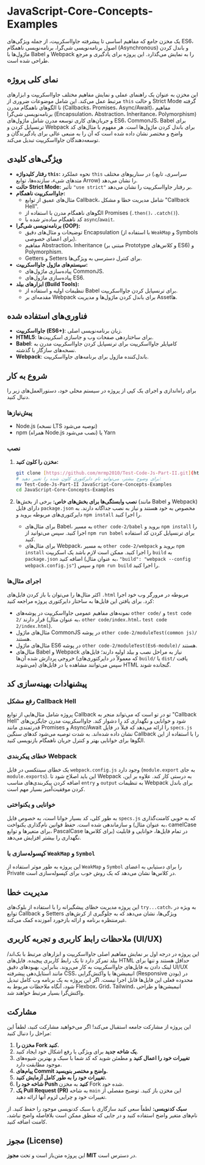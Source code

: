 # JavaScript-Core-Concepts-Examples

یک مخزن جامع که مفاهیم اساسی تا پیشرفته جاوااسکریپت، از جمله ویژگی‌های ES6، اصول برنامه‌نویسی شی‌گرا، برنامه‌نویسی ناهمگام (Asynchronous) و باندل کردن ماژول‌ها با Babel و Webpack را به نمایش می‌گذارد. این پروژه برای یادگیری و مرجع طراحی شده است.

## نمای کلی پروژه

این مخزن به عنوان یک راهنمای عملی و نمایش مفاهیم مختلف جاوااسکریپت و ابزارهای مرتبط عمل می‌کند. این شامل موضوعات ضروری از `this` و حالت Strict Mode گرفته تا الگوهای ناهمگام مدرن (Callbacks، Promises، Async/Await)، مفاهیم برنامه‌نویسی شی‌گرا (Encapsulation، Abstraction، Inheritance، Polymorphism) و جریان‌های کاری توسعه مدرن شامل ماژول‌های ES6، CommonJS، Babel برای ترنسپایل کردن و Webpack برای باندل کردن ماژول‌ها است. هر مفهوم با مثال‌های کد واضح و مختصر نشان داده شده است که آن را به منبعی عالی برای یادگیرندگان و توسعه‌دهندگان جاوااسکریپت تبدیل می‌کند.

## ویژگی‌های کلیدی

* **رفتار کلیدواژه `this`:** نحوه عملکرد `this` در سناریوهای مختلف (سراسری، تابع، متدهای شیء، سازنده‌ها، توابع Arrow) را نشان می‌دهد.
* **حالت Strict Mode:** تأثیر `"use strict"` بر رفتار جاوااسکریپت را نشان می‌دهد.
* **جاوااسکریپت ناهمگام:**
    * مثال‌های عمیق از توابع Callback، شامل مدیریت خطا و مشکل "Callback Hell".
    * الگوهای ناهمگام مدرن با استفاده از Promises (`.then()`، `.catch()`).
    * کد ناهمگام ساده‌تر شده با `async`/`await`.
* **برنامه‌نویسی شی‌گرا (OOP):**
    * توضیحات و مثال‌های دقیق Encapsulation (با استفاده از `WeakMap` و Symbols برای اعضای خصوصی).
    * مفاهیم Abstraction، Inheritance (مبتنی بر Prototype و کلاس‌های ES6) و Polymorphism.
    * Getters و Setters برای کنترل دسترسی به ویژگی‌ها.
* **سیستم‌های ماژول جاوااسکریپت:**
    * پیاده‌سازی ماژول‌های CommonJS.
    * پیاده‌سازی ماژول‌های ES6.
* **ابزارهای بیلد (Build Tools):**
    * تنظیمات اولیه و استفاده از Babel برای ترنسپایل کردن جاوااسکریپت.
    * مقدمه‌ای بر Webpack برای باندل کردن ماژول‌ها و مدیریت Assetها.

## فناوری‌های استفاده شده

* **جاوااسکریپت (ES6+)**: زبان برنامه‌نویسی اصلی.
* **HTML5**: برای ساختاردهی صفحات وب و جاسازی اسکریپت‌ها.
* **Babel**: کامپایلر جاوااسکریپت برای ترنسپایل کردن جاوااسکریپت مدرن به نسخه‌های سازگار با گذشته.
* **Webpack**: باندل‌کننده ماژول برای برنامه‌های جاوااسکریپت.

## شروع به کار

برای راه‌اندازی و اجرای یک کپی از پروژه در سیستم محلی خود، دستورالعمل‌های زیر را دنبال کنید.

### پیش‌نیازها

* Node.js (نسخه LTS توصیه می‌شود)
* npm (همراه Node.js نصب می‌شود) یا Yarn

### نصب

1.  **مخزن را کلون کنید:**
    ```bash
    git clone [https://github.com/mrmp2010/Test-Code-Js-Part-II.git](https://github.com/mrmp2010/Test-Code-Js-Part-II.git)
    # برای وضوح بیشتر، می‌توانید نام دایرکتوری کلون شده را تغییر دهید:
    mv Test-Code-Js-Part-II JavaScript-Core-Concepts-Examples
    cd JavaScript-Core-Concepts-Examples
    ```

2.  **نصب وابستگی‌ها برای بخش‌های خاص:**
    برخی از بخش‌ها (مانند Babel و Webpack) دارای فایل `package.json` مخصوص به خود هستند و نیاز به نصب جداگانه دارند. به دایرکتوری‌های مربوطه بروید و `npm install` را اجرا کنید.

    * برای مثال‌های Babel، به مسیر `other code-2/babel` بروید و `npm install` را اجرا کنید. سپس می‌توانید از `npm run babel` برای ترنسپایل کردن کد استفاده کنید.
    * برای مثال‌های Webpack، به مسیر `other code-2/webpack` بروید و `npm install` را اجرا کنید. ممکن است لازم باشد یک اسکریپت `build` به `package.json` اضافه کنید (به عنوان مثال، `"build": "webpack --config webpack.config.js"`) و سپس `npm run build` را اجرا کنید.

### اجرای مثال‌ها

اکثر مثال‌ها را می‌توان با باز کردن فایل‌های `.html` مربوطه در مرورگر وب خود اجرا کرد. برای یافتن این فایل‌ها به ساختار دایرکتوری پروژه مراجعه کنید:
* نمونه‌های مفاهیم عمومی جاوااسکریپت در پوشه‌های `other code/` و `test code 2/` قرار دارند (به عنوان مثال، `other code/index.html`، `test code 2/index.html`).
* مثال‌های ماژول CommonJS در پوشه `other code-2/moduleTest(common js)/` هستند.
* مثال‌های ماژول ES6 در پوشه `other code-2/moduleTest(Es6-module)/` هستند.
* مثال‌های Babel و Webpack نیاز به مراحل نصب و بیلد اولیه دارند؛ فایل‌های خروجی پردازش شده آن‌ها (که معمولاً در دایرکتوری‌های `build/` یا `dist/` یافت می‌شوند) سپس می‌توانند مشاهده یا در فایل‌های HTML گنجانده شوند.

## پیشنهادات بهینه‌سازی کد

### رفع مشکل Callback Hell

پروژه شامل مثال‌هایی از توابع Callback تو در تو است که می‌تواند منجر به "Callback Hell" شود و خوانایی و نگهداری کد را دشوار کند. جاوااسکریپت مدرن جایگزین‌های قدرتمندی مانند Promises و Async/Await را ارائه می‌دهد که قبلاً در فایل `specs.js` نشان داده شده‌اند. به شدت توصیه می‌شود کدهای سنگین Callback را با استفاده از این الگوها برای خوانایی بهتر و کنترل جریان ناهمگام بازنویسی کنید.

### خطای پیکربندی Webpack

یک خطای سینتکسی در فایل `webpack.config.js` وجود دارد (`module.export` به جای `module.exports`). این باید اصلاح شود تا Webpack به درستی کار کند. علاوه بر این، اضافه کردن پیکربندی‌های مناسب `entry` و `output` به تنظیمات Webpack برای باندل کردن موفقیت‌آمیز بسیار مهم است.

### خوانایی و یکنواختی

به طور کلی، کد بسیار خوانا است، به خصوص فایل `specs.js` که به خوبی کامنت‌گذاری و سازماندهی شده است. حفظ قوانین نام‌گذاری یکنواخت (به عنوان مثال، camelCase برای متغیرها و توابع، PascalCase برای کلاس‌ها) در تمام فایل‌ها، خوانایی و قابلیت نگهداری را بیشتر افزایش می‌دهد.

### کپسوله‌سازی با `WeakMap` و `Symbol`

این پروژه به طور موثر استفاده از `WeakMap` و `Symbol` را برای دستیابی به اعضای Private در کلاس‌ها نشان می‌دهد که یک روش خوب برای کپسوله‌سازی است.

## مدیریت خطا

این پروژه مدیریت خطای پیشگیرانه را با استفاده از بلوک‌های `try...catch`، به ویژه در توابع Callback و Setters ویژگی‌ها، نشان می‌دهد که به جلوگیری از کرش‌های غیرمنتظره برنامه و ارائه بازخورد آموزنده کمک می‌کند.

## ملاحظات رابط کاربری و تجربه کاربری (UI/UX)

این پروژه در درجه اول بر نمایش مفاهیم اصلی جاوااسکریپت و ابزارهای مرتبط با بک‌اند/بیلد تمرکز دارد تا یک رابط کاربری پیچیده. فایل‌های HTML حداقل هستند و تنها برای لینک دادن به فایل‌های جاوااسکریپت به کار می‌روند. بنابراین، بهبودهای دقیق UI/UX مانند استایل‌دهی پیشرفته CSS، انیمیشن‌ها یا واکنش‌گرایی (Responsive بودن) در محدوده فعلی این فایل‌ها قابل اجرا نیست. اگر این پروژه به یک برنامه وب کامل تبدیل شود، آنگاه ملاحظات مربوط به Flexbox، Grid، Tailwind، انیمیشن‌ها و طراحی واکنش‌گرا بسیار مرتبط خواهند شد.

## مشارکت

این پروژه از مشارکت جامعه استقبال می‌کند! اگر می‌خواهید مشارکت کنید، لطفاً این مراحل را دنبال کنید:

1.  **مخزن را Fork کنید.**
2.  **یک شاخه جدید** برای ویژگی یا رفع اشکال خود ایجاد کنید.
3.  **تغییرات خود را اعمال کنید** و مطمئن شوید که کد شما با سبک و بهترین شیوه‌های موجود مطابقت دارد.
4.  **پیام‌های Commit واضح و مختصر بنویسید.**
5.  **تغییرات خود را به طور کامل آزمایش کنید.**
6.  **شاخه خود را Push کنید** به مخزن Fork شده خود.
7.  **یک Pull Request (PR)** به شاخه `main` این مخزن باز کنید. توضیح مفصلی از تغییرات خود و چرایی لزوم آنها ارائه دهید.

**سبک کدنویسی:** لطفاً سعی کنید سازگاری با سبک کدنویسی موجود را حفظ کنید. از نام‌های متغیر واضح استفاده کنید و در جایی که منطق ممکن است بلافاصله واضح نباشد، کامنت اضافه کنید.

## مجوز (License)

این پروژه متن‌باز است و تحت **مجوز MIT** در دسترس است.

